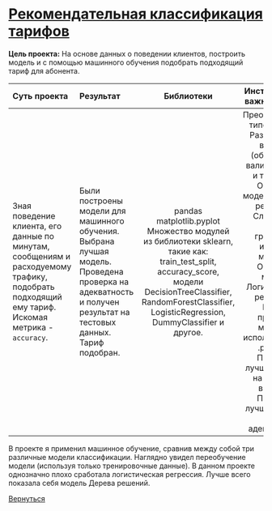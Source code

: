 # [Рекомендательная классификация тарифов](https://github.com/rustyt0aster/practicum/blob/main/4.%20Рекомендательная%20классификация%20тарифов/Рекомендательная%20классификация%20тарифов.ipynb)

**Цель проекта:** На основе данных о поведении клиентов, построить модель и с помощью машинного обучения подобрать подходящий тариф для абонента. 


| Суть проекта | Результат | Библиотеки | Инструменты и важные детали |
| :-- | :-- |:--:|:--:|
| Зная поведение клиента, его данные по минутам, сообщениям и расходуемому трафику, подобрать подходящий ему тариф. Искомая метрика - `accuracy`. | Были построены модели для машинного обучения. Выбрана лучшая модель. Проведена проверка на адекватность и получен результат на тестовых данных. Тариф подобран. | pandas<br>matplotlib.pyplot<br>Множество модулей из библиотеки sklearn, такие как: train_test_split, accuracy_score, модели DecisionTreeClassifier, RandomForestClassifier, LogisticRegression, DummyClassifier и другое. | Преобразование типов данных<br>Разбиение на выборки (обучающая, валидационная и тестовая).<br>Обучение моделей Дерева решений и Случайного леса с графиками искомой метрики. Обучение модели Логистической регрессии.<br>Ручная проверка модели с использованием .predict(). Проверка лучшей модели на тестовой выборке. Проверка лучшей модели на адекватность. |

В проекте я применил машинное обучение, сравнив между собой три различные модели классификации. Наглядно увидел переобучение модели (используя только тренировочные данные). В данном проекте однозначно плохо сработала логистическая регрессия. Лучше всего показала себя модель Дерева решений.

[Вернуться](https://github.com/rustyt0aster/practicum/tree/main#readme)
